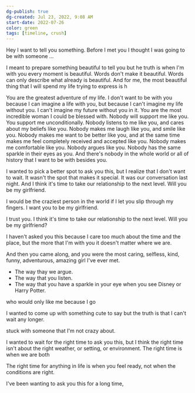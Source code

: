 ```yaml
---
dg-publish: true
dg-created: Jul 23, 2022, 9:08 AM
start-date: 2022-07-26
color: green
tags: [timeline, crush]
---
```


Hey I want to tell you something. Before I met you I thought I was going to be with someone ...

I meant to prepare something beautiful to tell you but he truth is when I'm with you every moment is beautiful. Words don't make it beautiful. Words can only describe what already is beautiful. And for me, the most beautiful thing that I will spend my life trying to express is h

You are the greatest adventure of my life. I don't want to be with you because I can imagine a life with you, but because I can't imagine my life without you. I can't imagine my future without you in it. You are the most incredible woman I could be blessed with. Nobody will support me like you. You support me unconditionally. Nobody listens to me like you, and cares about my beliefs like you. Nobody makes me laugh like you, and smile like you. Nobody makes me want to be better like you, and at the same time makes me feel completely received and accepted like you. Nobody makes me comfortable like you. Nobody argues like you. Nobody has the same sparkle in their eyes as you. And there's nobody in the whole world or all of history that I want to be with besides you.

I wanted to pick a better spot to ask you this, but I realize that I don't want to wait. It wasn't the spot that makes it special. It was our conversation last night. And I think it's time to take our relationship to the next level. Will you be my girlfriend.

I would be the craziest person in the world if I let you slip through my fingers. I want you to be my girlfriend.

I trust you. I think it's time to take our relationship to the next level. Will you be my girlfriend?

I haven't asked you this because I care too much about the time and the place, but the more that I'm with you it doesn't matter where we are.

And then you came along, and you were the most caring, selfless, kind, funny, adventurous, amazing girl I've ever met. 

- The way thay we argue.
- The way that you listen.
- The way that you have a sparkle in your eye when you see Disney or Harry Potter.

who would only like me because I go

I wanted to come up with something cute to say but the truth is that I can't wait any longer. 

stuck with someone that I'm not crazy about. 

I wanted to wait for the right time to ask you this, but I think the right time isn't about the right weather, or setting, or environment. The right time is when we are both

The right time for anything in life is when you feel ready, not when the conditions are right.

I've been wanting to ask you this for a long time, 